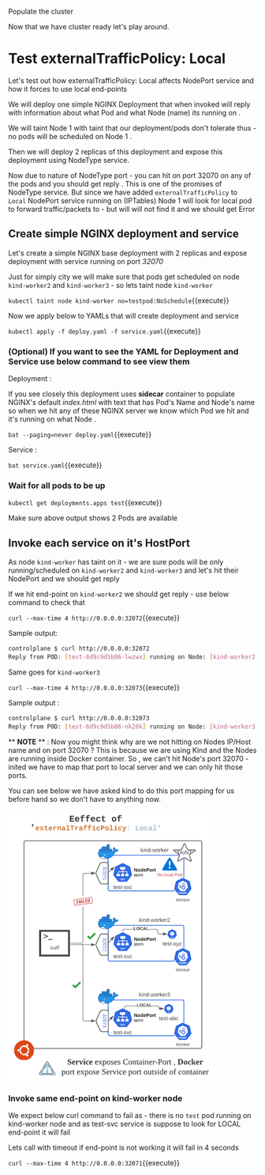 Populate the cluster

Now that we have cluster ready let's play around.

# Test externalTrafficPolicy: Local

Let's test out how externalTrafficPolicy: Local affects NodePort service
and how it forces to use local end-points 

We will deploy one simple NGINX Deployment that when invoked will reply
with information about what Pod and what Node (name) its running on .

We will taint Node 1 with taint that our deployment/pods don't tolerate
thus - no pods will be scheduled on Node 1 .

Then we will deploy 2 replicas of this deployment and expose this
deployment using NodeType service. 

Now due to nature of NodeType port - you can hit on port 32070 on any of
the pods and you should get reply . This is one of the promises of
NodeType service. But since we have added `externalTrafficPolicy` to
`Local` NodePort service running on (IPTables) Node 1 will look for
local pod to forward traffic/packets to - but will will not find it and
we should get Error 

## Create simple NGINX deployment and service

Let's create a simple NGINX base deployment with 2 replicas and expose deployment with service running on port *32070*

Just for simply city we will make sure that pods get scheduled on node
`kind-worker2` and `kind-worker3` - so lets taint node `kind-worker`

`kubectl taint node kind-worker no=testpod:NoSchedule`{{execute}}

Now we apply below to YAMLs that will create deployment and service

`kubectl apply -f deploy.yaml -f service.yaml`{{execute}} 

### (Optional) If you want to see the YAML for Deployment and Service use below command to see view them 

Deployment :  

If you see closely this deployment uses **sidecar** container to populate
NGINX's default *index.html* with text that has Pod's Name and Node's name
so when we hit any of these NGINX server we know which Pod we hit and
it's running on what Node . 

`bat --paging=never deploy.yaml`{{execute}}

Service : 

`bat service.yaml`{{execute}}

### Wait for all pods to be up 

`kubectl get deployments.apps test`{{execute}}

Make sure above output shows 2 Pods are available

## Invoke each service on it's HostPort 

As node `kind-worker` has taint on it - we are sure pods will be only
running/scheduled on `kind-worker2` and `kind-worker3` and let's hit
their NodePort and we should get reply

If we hit end-point on `kind-worker2` we should get reply - use below
command to check that 

`curl --max-time 4 http://0.0.0.0:32072`{{execute}}

Sample output: 

```BASH
controlplane $ curl http://0.0.0.0:32072
Reply from POD: [test-6d9c9d5b86-lwzwx] running on Node: [kind-worker2]
```

Same goes for `kind-worker3` 
 
`curl --max-time 4 http://0.0.0.0:32073`{{execute}}

Sample output : 

```BASH
controlplane $ curl http://0.0.0.0:32073
Reply from POD: [test-6d9c9d5b86-nk28k] running on Node: [kind-worker3]
```
 
 ** **NOTE** ** : Now you might think why are we not hitting on Nodes
IP/Host name and on port 32070 ? This is because we are using Kind and
the Nodes are running inside Docker container. So , we can't hit Node's
port 32070 - inited we have to map that port to local server and we can
only hit those ports.

You can see below we have asked kind to do this port mapping for us
before hand so we don't have to anything now.

![ETCD Leader](./assets/KIND-2-small.png)

### Invoke same end-point on kind-worker node

We expect below curl command to fail as - there is no `test` pod running
on kind-worker node and as test-svc service is suppose to look for LOCAL
end-point it will fail

Lets call with timeout if end-point is not working it will fail in 4
seconds 

`curl --max-time 4 http://0.0.0.0:32071`{{execute}}